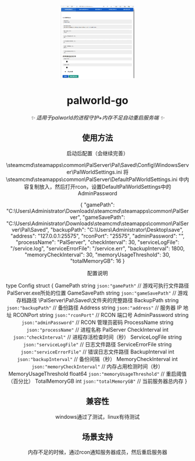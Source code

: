 <p align="center">
  <a href="https://www.github.com/hoshinonyaruko/palworld-go">
    <img src="pic/1.png" width="200" height="200" alt="palworld-go">
  </a>
</p>

<div align="center">

# palworld-go

_✨ 适用于palworld的进程守护+内存不足自动重启服务端 ✨_  

## 使用方法
启动后配置（会继续完善）

\steamcmd\steamapps\common\PalServer\Pal\Saved\Config\WindowsServer\PalWorldSettings.ini
将
\steamcmd\steamapps\common\PalServer\DefaultPalWorldSettings.ini
中内容复制放入，然后打开rcon，设置DefaultPalWorldSettings中的AdminPassword

{
    "gamePath": "C:\\Users\\Administrator\\Downloads\\steamcmd\\steamapps\\common\\PalServer",
    "gameSavePath": "C:\\Users\\Administrator\\Downloads\\steamcmd\\steamapps\\common\\PalServer\\Pal\\Saved",
    "backupPath": "C:\\Users\\Administrator\\Desktop\\save",
    "address": "127.0.0.1:25575",
    "rconPort": "25575",
    "adminPassword": "",
    "processName": "PalServer",
    "checkInterval": 30,
    "serviceLogFile": "/service.log",
    "serviceErrorFile": "/service.err",
    "backupInterval": 1800,
    "memoryCheckInterval": 30,
    "memoryUsageThreshold": 30,
    "totalMemoryGB": 16
}

配置说明

type Config struct {
	GamePath             string  `json:"gamePath"`             // 游戏可执行文件路径PalServer.exe所处的位置
	GameSavePath         string  `json:"gameSavePath"`         // 游戏存档路径 \PalServer\Pal\Saved\文件夹的完整路径
	BackupPath           string  `json:"backupPath"`           // 备份路径
	Address              string  `json:"address"`              // 服务器 IP 地址
	RCONPort             string  `json:"rconPort"`             // RCON 端口号
	AdminPassword        string  `json:"adminPassword"`        // RCON 管理员密码
	ProcessName          string  `json:"processName"`          // 进程名称 PalServer
	CheckInterval        int     `json:"checkInterval"`        // 进程存活检查时间（秒）
	ServiceLogFile       string  `json:"serviceLogFile"`       // 日志文件路径
	ServiceErrorFile     string  `json:"serviceErrorFile"`     // 错误日志文件路径
	BackupInterval       int     `json:"backupInterval"`       // 备份间隔（秒）
	MemoryCheckInterval  int     `json:"memoryCheckInterval"`  // 内存占用检测时间（秒）
	MemoryUsageThreshold float64 `json:"memoryUsageThreshold"` // 重启阈值（百分比）
	TotalMemoryGB        int     `json:"totalMemoryGB"`        // 当前服务器总内存
}


## 兼容性
windows通过了测试，linux有待测试

## 场景支持

内存不足的时候，通过rcon通知服务器成员，然后重启服务器